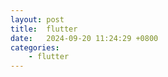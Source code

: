 ```yaml
---
layout: post
title:  flutter
date:   2024-09-20 11:24:29 +0800
categories: 
    - flutter
---
```



